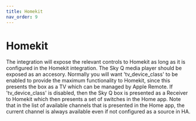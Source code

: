 ```yaml
---
title: Homekit
nav_order: 9
---
```


# Homekit

The integration will expose the relevant controls to Homekit as long as it is configured in the Homekit integration. The Sky Q media player should be exposed as an accesory. Normally you will want 'tv_device_class' to be enabled to provide the maximum functionality to Homekit, since this presents the box as a TV which can be managed by Apple Remote. If 'tv_device_class' is disabled, then the Sky Q box is presented as a Receiver to Homekit which then presents a set of switches in the Home app. Note that in the list of available channels that is presented in the Home app, the current channel is always available even if not configured as a source in HA.
